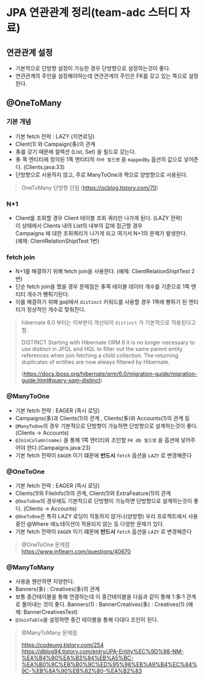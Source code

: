 # JPA 연관관계 정리(team-adc 스터디 자료)

## 연관관계 설정
- 기본적으로 단방향 설정이 가능한 경우 단방향으로 설정하는것이 좋다.
- 연관관계의 주인을 설정해야하는데 연관관계의 주인은 FK를 갖고 있는 쪽으로 설정한다.

## @OneToMany
### 기본 개념
- 기본 fetch 전략 : LAZY (지연로딩)
- Client(1) 와 Campaign(多)의 관계
- 多를 갖기 때문에 컬렉션 (List, Set) 을 필드로 갖는다.
- 多 쪽 엔티티에 정의된 1쪽 엔티티의 `자바 필드명` 을 `mappedBy` 옵션의 값으로 넣어준다. (Clients.java:33)
- 단방향으로 사용하지 않고, 주로 ManyToOne과 짝으로 양방향으로 사용된다. 
> OneToMany 단방향 단점
> (https://ocblog.tistory.com/70)
### N+1
- Client를 조회할 경우 Client 테이블 조회 쿼리만 나가게 된다. (LAZY 전략)  
이 상태에서 Clients 내의 List<Campaign>의 내부의 값에 접근할 경우  
Campaigns 에 대한 조회쿼리가 나가게 되고 여기서 N+1의 문제가 발생한다.  
(예제: ClientRelationShiptTest 1번)

### fetch join
- N+1를 해결하기 위해 fetch join을 사용한다. (예제: ClientRelationShiptTest 2번)
- 단순 fetch join을 했을 경우 문제점은 多쪽 테이블 데이터 개수를 기준으로 1쪽 엔티티 개수가 뻥튀기된다.
- 이를 해결하기 위해 jpql에서 `distinct` 키워드를 사용할 경우 1쪽에 뻥튀기 된 엔티티가 정상적인 개수로 맞춰진다.

> hibernate 6.0 부터는 이부분이 개선되어 `distinct` 가 기본적으로 적용된다고 함.
> 
> DISTINCT
Starting with Hibernate ORM 6 it is no longer necessary to use distinct in JPQL and HQL to filter out the same parent entity references when join fetching a child collection. The returning duplicates of entities are now always filtered by Hibernate.
> 
> (https://docs.jboss.org/hibernate/orm/6.0/migration-guide/migration-guide.html#query-sqm-distinct)


### @ManyToOne
- 기본 fetch 전략 : EAGER (즉시 로딩)
- Campaigns(多)과 Clients(1)의 관계 , Clients(多)와 Accounts(1)의 관계 등
- `@ManyToOne`의 경우 기본적으로 단방향이 가능하면 단방향으로 설계하는것이 좋다. (Clients -> Accounts)
- `@JoinColumn(name)` 을 통해 1쪽 엔티티와 조인할 `FK db 필드명` 을 옵션에 넣어주어야 한다.(Campaigns.java:23)
- 기본 fetch 전략이 `EAGER` 이기 떄문에 <b>반드시</b> `fetch` 옵션을 `LAZY` 로 변경해준다

### @OneToOne
- 기본 fetch 전략 : EAGER (즉시 로딩)
- Clients(1)와 FileInfo(1)의 관계, Client(1)와 ExtraFeature(1)의 관계
- `@OneToOne`의 경우에도 기본적으로 단방향이 가능하면 단방향으로 설계하는것이 좋다. (Clients -> Accounts)
- `@OneToOne`은 특히 LAZY 로딩이 작동하지 않거나(양방향) 우리 프로젝트에서 사용중인 @Where 애노테이션이 적용되지 않는 등
  다양한 문제가 있다.
- 기본 fetch 전략이 `EAGER` 이기 떄문에 <b>반드시</b> `fetch` 옵션을 `LAZY` 로 변경해준다

> @OneToOne 문제점  
> https://www.inflearn.com/questions/40670

### @ManyToMany
- 사용을 웬만하면 지양한다.
- Banners(多) : Creatives(多)의 관계
- 보통 중간테이블을 통해 연결하는데 이 중간테이블을 다음과 같이 통해 1:多:1 관계로 풀어내는 것이 좋다.
  Banners(1) : BannerCreatives(多) : Creatives(1)
  (예제: BannerCreativesTest)
- `@JoinTable`을 설정하면 중간 테이블을 통해 다대다 조인이 된다.

> @ManyToMany 문제점
> 
> https://codeung.tistory.com/254
> https://dblog94.tistory.com/entry/JPA-Entity%EC%9D%98-NM-%EA%B4%80%EA%B3%84%EB%A5%BC-%EA%B0%9C%EB%B0%9C%ED%95%98%EB%A9%B4%EC%84%9C-%EB%8A%90%EB%82%80-%EA%B2%83

